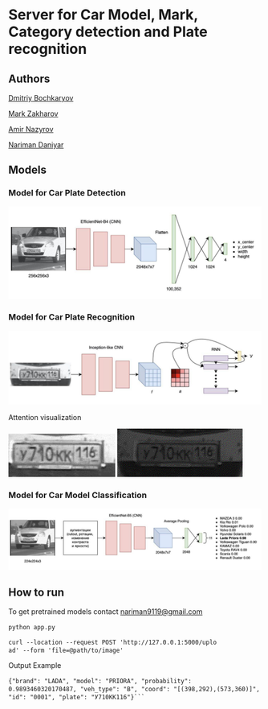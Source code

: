 # Server for Car Model, Mark, Category detection and Plate recognition 

## Authors 

[Dmitriy Bochkaryov](https://github.com/mintyque)

[Mark Zakharov](https://github.com/anordertoreclaim)

[Amir Nazyrov](https://github.com/sentenced210)

[Nariman Daniyar](https://github.com/nariman9119)

## Models

### Model for Car Plate Detection 

![Detection](images/detection.jpg)

### Model for Car Plate Recognition 

![Recognition](images/recognition.jpg)

Attention visualization

![Classification](images/X000XX000.jpg)
![Classification](images/image.gif)



### Model for Car Model Classification

![Classification](images/classification.jpg)



## How to run

To get pretrained models contact nariman9119@gmail.com

```
python app.py
```

```
curl --location --request POST 'http://127.0.0.1:5000/uplo
ad' --form 'file=@path/to/image'
```
Output Example
```
{"brand": "LADA", "model": "PRIORA", "probability": 0.9893460320170487, "veh_type": "B", "coord": "[(398,292),(573,360)]", "id": "0001", "plate": "У710КК116"}```